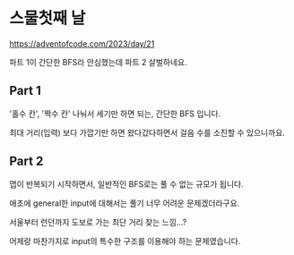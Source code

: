 # 스물첫째 날

https://adventofcode.com/2023/day/21

파트 1이 간단한 BFS라 안심했는데 파트 2 살벌하네요.

## Part 1

'홀수 칸', '짝수 칸' 나눠서 세기만 하면 되는, 간단한 BFS 입니다.

최대 거리(입력) 보다 가깝기만 하면 왔다갔다하면서 걸음 수를 소진할 수 있으니까요.

## Part 2

맵이 반복되기 시작하면서, 일반적인 BFS로는 풀 수 없는 규모가 됩니다.

애초에 general한 input에 대해서는 풀기 너무 어려운 문제겠더라구요.

서울부터 런던까지 도보로 가는 최단 거리 찾는 느낌...?

어제랑 마찬가지로 input의 특수한 구조를 이용해야 하는 문제였습니다.
